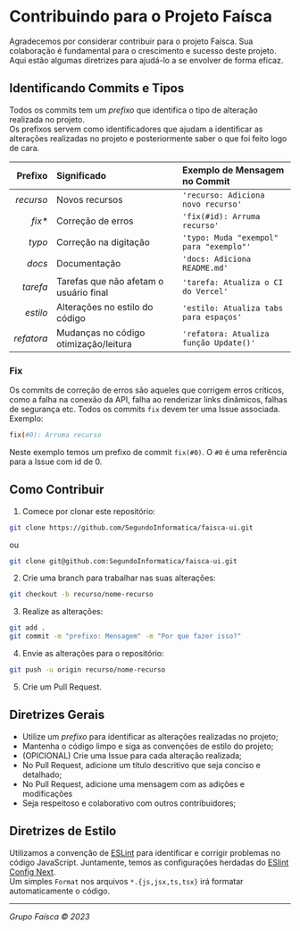 # Contribuindo para o Projeto Faísca

Agradecemos por considerar contribuir para o projeto Faísca. Sua colaboração é fundamental para o crescimento e sucesso deste projeto. Aqui estão algumas diretrizes para ajudá-lo a se envolver de forma eficaz.

## Identificando Commits e Tipos

Todos os commits tem um _prefixo_ que identifica o tipo de alteração realizada no projeto.  
Os prefixos servem como identificadores que ajudam a identificar as alterações realizadas no projeto e posteriormente saber o que foi feito logo de cara.

|    Prefixo | Significado                            | Exemplo de Mensagem no Commit           |
| ---------: | :------------------------------------- | :-------------------------------------- |
|  _recurso_ | Novos recursos                         | `'recurso: Adiciona novo recurso'`      |
|    _fix\*_ | Correção de erros                      | `'fix(#id): Arruma recurso'`            |
|     _typo_ | Correção na digitação                  | `'typo: Muda "exempol" para "exemplo"'` |
|     _docs_ | Documentação                           | `'docs: Adiciona README.md'`            |
|   _tarefa_ | Tarefas que não afetam o usuário final | `'tarefa: Atualiza o CI do Vercel'`     |
|   _estilo_ | Alterações no estilo do código         | `'estilo: Atualiza tabs para espaços'`  |
| _refatora_ | Mudanças no código otimização/leitura  | `'refatora: Atualiza função Update()'`  |

### Fix

Os commits de correção de erros são aqueles que corrigem erros críticos, como a falha na conexão da API, falha ao renderizar links dinâmicos, falhas de segurança etc. Todos os commits `fix` devem ter uma Issue associada.  
Exemplo:

```sh
fix(#0): Arruma recurso
```

Neste exemplo temos um prefixo de commit `fix(#0)`. O `#0` é uma referência para a Issue com id de 0.

## Como Contribuir

1. Comece por clonar este repositório:

```sh
git clone https://github.com/SegundoInformatica/faisca-ui.git
```

ou

```sh
git clone git@github.com:SegundoInformatica/faisca-ui.git
```

2. Crie uma branch para trabalhar nas suas alterações:

```sh
git checkout -b recurso/nome-recurso
```

3. Realize as alterações:

```sh
git add .
git commit -m "prefixo: Mensagem" -m "Por que fazer isso?"
```

4. Envie as alterações para o repositório:

```sh
git push -u origin recurso/nome-recurso
```

5. Crie um Pull Request.

## Diretrizes Gerais

- Utilize um _prefixo_ para identificar as alterações realizadas no projeto;
- Mantenha o código limpo e siga as convenções de estilo do projeto;
- (OPICIONAL) Crie uma Issue para cada alteração realizada;
- No Pull Request, adicione um título descritivo que seja conciso e detalhado;
- No Pull Request, adicione uma mensagem com as adições e modificações
- Seja respeitoso e colaborativo com outros contribuidores;

## Diretrizes de Estilo

Utilizamos a convenção de [ESLint](https://eslint.org/) para identificar e corrigir problemas no código JavaScript.
Juntamente, temos as configurações herdadas do [ESlint Config Next](https://github.com/vercel/next.js/tree/canary/packages/eslint-config-next).  
Um simples `Format` nos arquivos `*.{js,jsx,ts,tsx}` irá formatar automaticamente o código.

---

_Grupo Faísca &copy; 2023_
